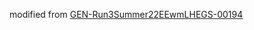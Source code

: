 modified from [GEN-Run3Summer22EEwmLHEGS-00194](https://cms-pdmv-prod.web.cern.ch/mcm/requests?prepid=GEN-Run3Summer22EEwmLHEGS-00194)
